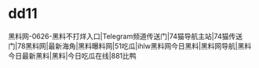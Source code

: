 # dd11
黑料网-0626-黑料不打烊入口|Telegram频道传送门|74猫导航主站|74猫传送门|78黑料网|最新海角|黑料曝料网|51吃瓜|ihlw黑料网今日黑料|黑料网导航|黑料今日最新黑料|黑料|今日吃瓜在线|881比鸭
